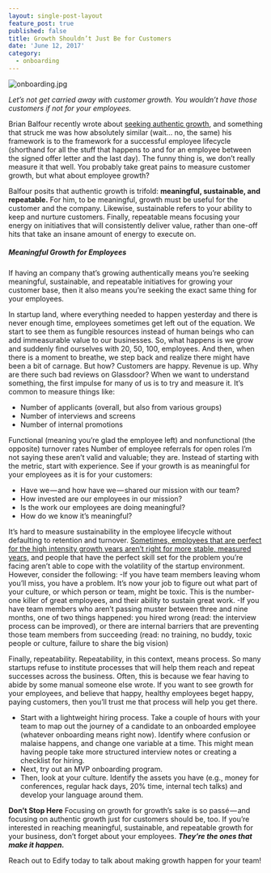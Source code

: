 ```yaml
---
layout: single-post-layout
feature_post: true
published: false
title: Growth Shouldn’t Just Be for Customers
date: 'June 12, 2017'
category:
  - onboarding
---
```

![onboarding.jpg]({{site.baseurl}}/img/onboarding.jpg)

_Let’s not get carried away with customer growth. You wouldn’t have those customers if not for your employees._

Brian Balfour recently wrote about [seeking authentic growth](http://www.coelevate.com/growth-machine/authentic-growth/), and something that struck me was how absolutely similar (wait… no, the same) his framework is to the framework for a successful employee lifecycle (shorthand for all the stuff that happens to and for an employee between the signed offer letter and the last day). The funny thing is, we don’t really measure it that well. You probably take great pains to measure customer growth, but what about employee growth?

Balfour posits that authentic growth is trifold: **meaningful, sustainable, and repeatable.** For him, to be meaningful, growth must be useful for the customer and the company. Likewise, sustainable refers to your ability to keep and nurture customers. Finally, repeatable means focusing your energy on initiatives that will consistently deliver value, rather than one-off hits that take an insane amount of energy to execute on.

##### Meaningful Growth for Employees

If having an company that’s growing authentically means you’re seeking meaningful, sustainable, and repeatable initiatives for growing your customer base, then it also means you’re seeking the exact same thing for your employees.

In startup land, where everything needed to happen yesterday and there is never enough time, employees sometimes get left out of the equation. We start to see them as fungible resources instead of human beings who can add immeasurable value to our businesses. So, what happens is we grow and suddenly find ourselves with 20, 50, 100, employees. And then, when there is a moment to breathe, we step back and realize there might have been a bit of carnage. But how? Customers are happy. Revenue is up. Why are there such bad reviews on Glassdoor? When we want to understand something, the first impulse for many of us is to try and measure it. It’s common to measure things like:
- Number of applicants (overall, but also from various groups)
- Number of interviews and screens
- Number of internal promotions

Functional (meaning you’re glad the employee left) and nonfunctional (the opposite) turnover rates
Number of employee referrals for open roles
I’m not saying these aren’t valid and valuable; they are. Instead of starting with the metric, start with experience. See if your growth is as meaningful for your employees as it is for your customers:
- Have we — and how have we — shared our mission with our team?
- How invested are our employees in our mission?
- Is the work our employees are doing meaningful?
- How do we know it’s meaningful?

It’s hard to measure sustainability in the employee lifecycle without defaulting to retention and turnover. [Sometimes, employees that are perfect for the high intensity growth years aren’t right for more stable, measured years,](http://www.uprightandbetter.com/episode-4-it-may-be-working-but-it-may-not-be-right/) and people that have the perfect skill set for the problem you’re facing aren’t able to cope with the volatility of the startup environment. However, consider the following:
-If you have team members leaving whom you’ll miss, you have a problem. It’s now your job to figure out what part of your culture, or which person or team, might be toxic. This is the number-one killer of great employees, and their ability to sustain great work.
-If you have team members who aren’t passing muster between three and nine months, one of two things happened: you hired wrong (read: the interview process can be improved), or there are internal barriers that are preventing those team members from succeeding (read: no training, no buddy, toxic people or culture, failure to share the big vision)

Finally, repeatability. Repeatability, in this context, means process. So many startups refuse to institute processes that will help them reach and repeat successes across the business. Often, this is because we fear having to abide by some manual someone else wrote. If you want to see growth for your employees, and believe that happy, healthy employees beget happy, paying customers, then you’ll trust me that process will help you get there.
- Start with a lightweight hiring process. Take a couple of hours with your team to map out the journey of a candidate to an onboarded employee (whatever onboarding means right now). Identify where confusion or malaise happens, and change one variable at a time. This might mean having people take more structured interview notes or creating a checklist for hiring.
- Next, try out an MVP onboarding program.
- Then, look at your culture. Identify the assets you have (e.g., money for conferences, regular hack days, 20% time, internal tech talks) and develop your language around them.

**Don’t Stop Here**
Focusing on growth for growth’s sake is so passé — and focusing on authentic growth just for customers should be, too. If you’re interested in reaching meaningful, sustainable, and repeatable growth for your business, don’t forget about your employees. _**They’re the ones that make it happen.**_

Reach out to Edify today to talk about making growth happen for your team!
